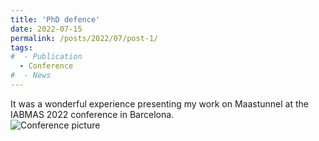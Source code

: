 ```yaml
---
title: 'PhD defence'
date: 2022-07-15
permalink: /posts/2022/07/post-1/
tags:
#  - Publication
  - Conference
#  - News
---
```


It was a wonderful experience presenting my work on Maastunnel at the IABMAS 2022 conference in Barcelona.  
![Conference picture](images/3953273590_704e3899d5_m.jpg)
